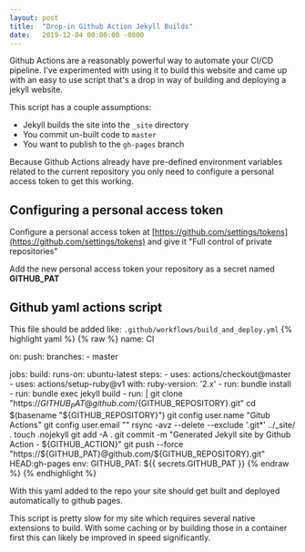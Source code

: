 ```yaml
---
layout: post
title:  "Drop-in Github Action Jekyll Builds"
date:   2019-12-04 00:00:00 -0800
---
```


Github Actions are a reasonably powerful way to automate your CI/CD pipeline. I've experimented with using it to build this website and came up with an easy to use script that's a drop in way of building and deploying a jekyll website.

This script has a couple assumptions: 
* Jekyll builds the site into the `_site` directory
* You commit un-built code to `master`
* You want to publish to the `gh-pages` branch

Because Github Actions already have pre-defined environment variables related to the current repository you only need to configure a personal access token to get this working.

##  Configuring a personal access token
Configure a personal access token at [https://github.com/settings/tokens](https://github.com/settings/tokens)
and give it "Full control of private repositories"

Add the new personal access token your repository as a secret named **GITHUB_PAT**

## Github yaml actions script
This file should be added like: `.github/workflows/build_and_deploy.yml`
{% highlight yaml %}
{% raw %}
name: CI

on:
  push:
    branches: 
      - master

jobs:
  build:
    runs-on: ubuntu-latest
    steps:
      - uses: actions/checkout@master
      - uses: actions/setup-ruby@v1
        with:
          ruby-version: '2.x'
      - run: bundle install
      - run: bundle exec jekyll build
      - run: |
          git clone "https://${GITHUB_PAT}@github.com/${GITHUB_REPOSITORY}.git"
          cd $(basename "${GITHUB_REPOSITORY}")
          git config user.name "Gitub Actions"
          git config user.email ""
          rsync -avz --delete --exclude '.git*' ../_site/ .
          touch .nojekyll
          git add -A .
          git commit -m "Generated Jekyll site by Github Action - ${GITHUB_ACTION}"
          git push --force "https://${GITHUB_PAT}@github.com/${GITHUB_REPOSITORY}.git" HEAD:gh-pages
        env: 
          GITHUB_PAT: ${{ secrets.GITHUB_PAT }}
{% endraw %}
{% endhighlight %}

With this yaml added to the repo your site should get built and deployed automatically to github pages.

This script is pretty slow for my site which requires several native extensions to build. With some caching or by building those in a container first this can likely be improved in speed significantly.